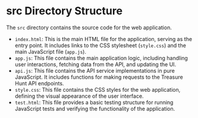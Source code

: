 # src Directory Structure

The `src` directory contains the source code for the web application.

- `index.html`: This is the main HTML file for the application, serving as the entry point. It includes links to the CSS stylesheet (`style.css`) and the main JavaScript file (`app.js`).
- `app.js`: This file contains the main application logic, including handling user interactions, fetching data from the API, and updating the UI.
- `api.js`: This file contains the API service implementations in pure JavaScript. It includes functions for making requests to the Treasure Hunt API endpoints.
- `style.css`: This file contains the CSS styles for the web application, defining the visual appearance of the user interface.
- `test.html`: This file provides a basic testing structure for running JavaScript tests and verifying the functionality of the application.